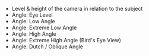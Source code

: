 - Level & height of the camera in relation to the subject
- Angle: Eye Level
- Angle: Low Angle
- Angle: Extreme Low Angle
- Angle: High Angle
- Angle: Extreme High Angle (Bird's Eye View)
- Angle: Dutch / Oblique Angle 